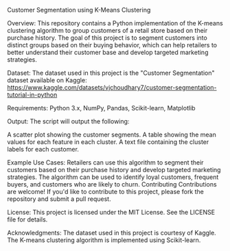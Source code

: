Customer Segmentation using K-Means Clustering

Overview: 
This repository contains a Python implementation of the K-means clustering algorithm to group customers of a retail store based on their purchase history. The goal of this project is to segment customers into distinct groups based on their buying behavior, which can help retailers to better understand their customer base and develop targeted marketing strategies.

Dataset: 
The dataset used in this project is the "Customer Segmentation" dataset available on Kaggle: https://www.kaggle.com/datasets/vjchoudhary7/customer-segmentation-tutorial-in-python

Requirements: 
Python 3.x, 
NumPy, 
Pandas, 
Scikit-learn, 
Matplotlib

Output: 
The script will output the following:

A scatter plot showing the customer segments.
A table showing the mean values for each feature in each cluster.
A text file containing the cluster labels for each customer.

Example Use Cases: 
Retailers can use this algorithm to segment their customers based on their purchase history and develop targeted marketing strategies.
The algorithm can be used to identify loyal customers, frequent buyers, and customers who are likely to churn.
Contributing
Contributions are welcome! If you'd like to contribute to this project, please fork the repository and submit a pull request.

License: 
This project is licensed under the MIT License. See the LICENSE file for details.

Acknowledgments: 
The dataset used in this project is courtesy of Kaggle.
The K-means clustering algorithm is implemented using Scikit-learn.
